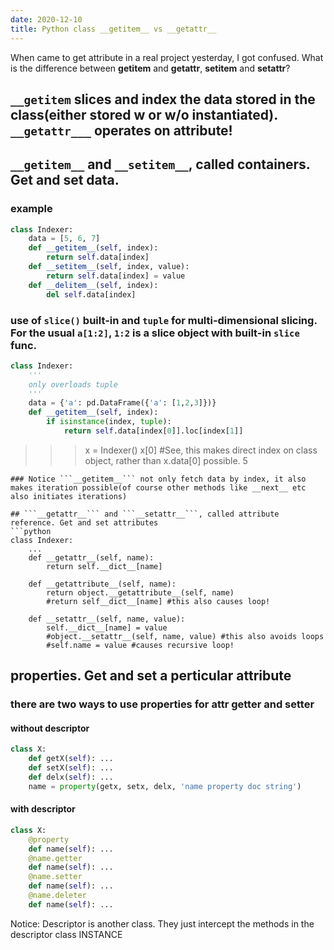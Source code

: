 ```yaml
---
date: 2020-12-10
title: Python class __getitem__ vs __getattr__
---
```


When came to get attribute in a real project yesterday, I got confused. What is the difference between __getitem__ and __getattr__, __setitem__ and __setattr__?
## ```__getitem``` slices and index the data stored in the class(either stored w or w/o instantiated). ```__getattr___``` operates on attribute!
##  ```__getitem__``` and ```__setitem__```, called containers. Get and set data.
### example
```python
class Indexer:
    data = [5, 6, 7]
    def __getitem__(self, index):
        return self.data[index]
    def __setitem__(self, index, value):
        return self.data[index] = value
    def __delitem__(self, index):
        del self.data[index]
```
### use of ```slice()``` built-in and ```tuple``` for multi-dimensional slicing. For the usual ```a[1:2]```, ```1:2``` is a slice object with built-in ```slice``` func.
```python
class Indexer:
    '''
    only overloads tuple 
    '''
    data = {'a': pd.DataFrame({'a': [1,2,3]})}
    def __getitem__(self, index):
        if isinstance(index, tuple):
            return self.data[index[0]].loc[index[1]]            
```

>>> x = Indexer() 
>>> x[0]   #See, this makes direct index on class object, rather than x.data[0] possible.
5
```
### Notice ```__getitem__``` not only fetch data by index, it also makes iteration possible(of course other methods like __next__ etc also initiates iterations)

## ```__getattr__``` and ```__setattr__```, called attribute reference. Get and set attributes
```python
class Indexer:
    ...
    def __getattr__(self, name):
        return self.__dict__[name]
        
    def __getattribute__(self, name):
        return object.__getattribute__(self, name)
        #return self__dict__[name] #this also causes loop!
        
    def __setattr__(self, name, value):
        self.__dict__[name] = value
        #object.__setattr__(self, name, value) #this also avoids loops
        #self.name = value #causes recursive loop!
```

## properties. Get and set a perticular attribute
### there are two ways to use properties for attr getter and setter
#### without descriptor
```python
class X:
    def getX(self): ...
    def setX(self): ...
    def delx(self): ...
    name = property(getx, setx, delx, 'name property doc string')
```
#### with descriptor
```python
class X:
    @property
    def name(self): ...
    @name.getter
    def name(self): ...
    @name.setter
    def name(self): ...
    @name.deleter
    def name(self): ...
```
Notice: Descriptor is another class. They just intercept the methods in the descriptor class INSTANCE

